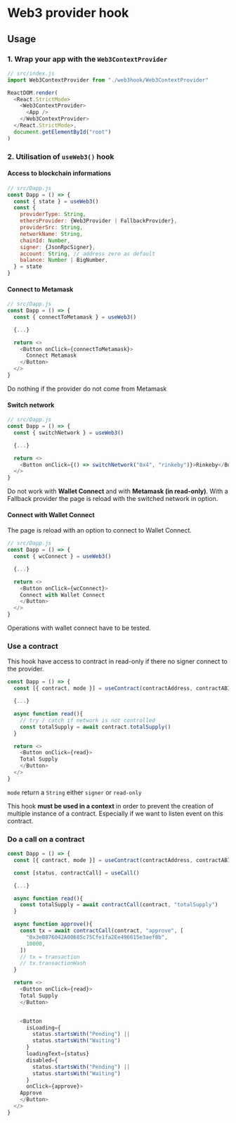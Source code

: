 # Web3 provider hook

## Usage

### 1. Wrap your app with the `Web3ContextProvider`

```js
// src/index.js
import Web3ContextProvider from "./web3hook/Web3ContextProvider"

ReactDOM.render(
  <React.StrictMode>
    <Web3ContextProvider>
      <App />
    </Web3ContextProvider>
  </React.StrictMode>,
  document.getElementById("root")
)
```

### 2. Utilisation of `useWeb3()` hook

#### Access to blockchain informations

```js
// src/Dapp.js
const Dapp = () => {
  const { state } = useWeb3()
  const {
    providerType: String,
    ethersProvider: {Web3Provider | FallbackProvider},
    providerSrc: String,
    networkName: String,
    chainId: Number,
    signer: {JsonRpcSigner},
    account: String, // address zero as default
    balance: Number | BigNumber,
  } = state
}
```

#### Connect to Metamask

```js
// src/Dapp.js
const Dapp = () => {
  const { connectToMetamask } = useWeb3()

  {...}

  return <>
    <Button onClick={connectToMetamask}>
      Connect Metamask
    </Button>
  </>
}
```

Do nothing if the provider do not come from Metamask

#### Switch network

```js
// src/Dapp.js
const Dapp = () => {
  const { switchNetwork } = useWeb3()

  {...}

  return <>
    <Button onClick={() => switchNetwork("0x4", "rinkeby")}>Rinkeby</Button>
  </>
}
```

Do not work with **Wallet Connect** and with **Metamask (in read-only)**. With a Fallback provider the page is reload with the switched network in option.

#### Connect with Wallet Connect

The page is reload with an option to connect to Wallet Connect.

```js
// src/Dapp.js
const Dapp = () => {
  const { wcConnect } = useWeb3()

  {...}

  return <>
    <Button onClick={wcConnect}>
    Connect with Wallet Connect
    </Button>
  </>
}
```

Operations with wallet connect have to be tested.

### Use a contract

This hook have access to contract in read-only if there no signer connect to the provider.

```js
const Dapp = () => {
  const [{ contract, mode }] = useContract(contractAddress, contractABI)

  {...}

  async function read(){
    // try / catch if network is not controlled
    const totalSupply = await contract.totalSupply()
  }

  return <>
    <Button onClick={read}>
    Total Supply
    </Button>
  </>
}
```

`mode` return a `String` either `signer` or `read-only`

This hook **must be used in a context** in order to prevent the creation of multiple instance of a contract. Especially if we want to listen event on this contract.

### Do a call on a contract

```js
const Dapp = () => {
  const [{ contract, mode }] = useContract(contractAddress, contractABI)

  const [status, contractCall] = useCall()

  {...}

  async function read(){
    const totalSupply = await contractCall(contract, "totalSupply")
  }

  async function approve(){
    const tx = await contractCall(contract, "approve", [
      "0x3eB876042A00685c75Cfe1fa2Ee496615e3aef8b",
      10000,
    ])
    // tx = transaction
    // tx.transactionHash
  }

  return <>
    <Button onClick={read}>
    Total Supply
    </Button>


    <Button
      isLoading={
        status.startsWith("Pending") ||
        status.startsWith("Waiting")
      }
      loadingText={status}
      disabled={
        status.startsWith("Pending") ||
        status.startsWith("Waiting")
      }
      onClick={approve}>
    Approve
    </Button>
  </>
}
```

